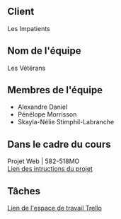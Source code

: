 ## Client
Les Impatients
## Nom de l'équipe
Les Vétérans
## Membres de l'équipe
- Alexandre Daniel
- Pénélope Morrisson
- Skayla-Nélie Stimphil-Labranche
## Dans le cadre du cours
Projet Web | 582-518MO </br>
[Lien des intructions du projet](https://tim-montmorency.com/timdoc/582-518MO/projet/)
## Tâches
[Lien de l'espace de travail Trello](https://trello.com/b/X3imCLyW/les-impatients-les-v%C3%A9t%C3%A9rans)
